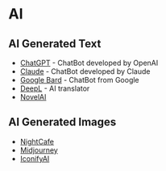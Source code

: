# AI

## AI Generated Text

- [ChatGPT](https://chat.openai.com/) - ChatBot developed by OpenAI
- [Claude](https://claude.ai/chat/) - ChatBot developed by Claude
- [Google Bard](https://bard.google.com/) - ChatBot from Google
- [DeepL](https://www.deepl.com/translator) - AI translator
- [NovelAI](https://novelai.net/)

## AI Generated Images

- [NightCafe](https://nightcafe.studio/)
- [Midjourney](https://midjourney.com/)
- [IconifyAI](https://www.iconifyai.com/)
